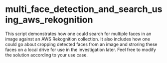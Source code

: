 # multi_face_detection_and_search_using_aws_rekognition
This script demonstrates how one could search for multiple faces in an image against an AWS Rekognition collection. 
It also includes how one could go about cropping detected faces from an image and stroring these faces on a local drive for use in the investigation later.
Feel free to modify the solution according to your use case. 
